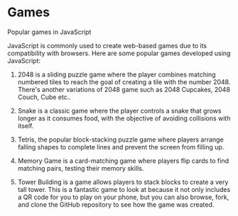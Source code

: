 # Games

Popular games in JavaScript

JavaScript is commonly used to create web-based games due to its compatibility with browsers. Here are some popular games developed using JavaScript:

1. 2048 is a sliding puzzle game where the player combines matching numbered tiles to reach the goal of creating a tile with the number 2048. There's another variations of 2048 game such as 2048 Cupcakes, 2048 Couch, Cube etc..

2. Snake is a classic game where the player controls a snake that grows longer as it consumes food, with the objective of avoiding collisions with itself.

3. Tetris, the popular block-stacking puzzle game where players arrange falling shapes to complete lines and prevent the screen from filling up.

4. Memory Game is a card-matching game where players flip cards to find matching pairs, testing their memory skills.

5. Tower Building is a  game allows players to stack blocks to create a very tall tower. This is a fantastic game to look at because it not only includes a QR code for you to play on your phone, but you can also browse, fork, and clone the GitHub repository to see how the game was created.

